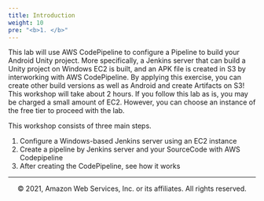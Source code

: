 ```yaml
---
title: Introduction
weight: 10
pre: "<b>1. </b>"
---
```


This lab will use AWS CodePipeline to configure a Pipeline to build your Android Unity project.
More specifically, a Jenkins server that can build a Unity project on Windows EC2 is built, and an APK file is created in S3 by interworking with AWS CodePipeline.
By applying this exercise, you can create other build versions as well as Android and create Artifacts on S3!
This workshop will take about 2 hours.
If you follow this lab as is, you may be charged a small amount of EC2. However, you can choose an instance of the free tier to proceed with the lab.

This workshop consists of three main steps.
1. Configure a Windows-based Jenkins server using an EC2 instance
2. Create a pipeline by Jenkins server and your SourceCode with AWS Codepipeline
3. After creating the CodePipeline, see how it works


---
<p align="center">
© 2021, Amazon Web Services, Inc. or its affiliates. All rights reserved.
</p>
